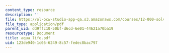 ```yaml
---
content_type: resource
description: ''
file: https://ol-ocw-studio-app-qa.s3.amazonaws.com/courses/12-000-solving-complex-problems-fall-2003/123de9401c0562498c57fedec8bac797_aqua_life.pdf
file_type: application/pdf
parent_uid: dd9ffc10-50bf-d6cd-6e01-44621a70ba19
resourcetype: Document
title: aqua_life.pdf
uid: 123de940-1c05-6249-8c57-fedec8bac797
---
```

